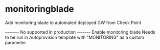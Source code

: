 # monitoringblade
Add monitoring blade to automated deployed GW from Check Point

------- No supported in production -------
Enable monitoring blade
Needs to be run in Autoprovision template with "MONITORING" as a custom parameter
